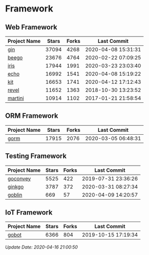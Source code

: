 # Framework

## Web Framework

| Project Name | Stars | Forks | Last Commit |
| ------------ | ----- | ----- | ----------- |
| [gin](https://github.com/gin-gonic/gin) | 37094 | 4268 | 2020-04-08 15:31:31 |
| [beego](https://github.com/astaxie/beego) | 23676 | 4764 | 2020-02-22 07:09:25 |
| [iris](https://github.com/kataras/iris) | 17944 | 1991 | 2020-03-23 23:03:40 |
| [echo](https://github.com/labstack/echo) | 16992 | 1541 | 2020-04-08 15:19:22 |
| [kit](https://github.com/go-kit/kit) | 16653 | 1741 | 2020-04-12 17:12:43 |
| [revel](https://github.com/revel/revel) | 11652 | 1363 | 2018-10-30 13:23:52 |
| [martini](https://github.com/go-martini/martini) | 10914 | 1102 | 2017-01-21 21:58:54 |

## ORM Framework

| Project Name | Stars | Forks | Last Commit |
| ------------ | ----- | ----- | ----------- |
| [gorm](https://github.com/jinzhu/gorm) | 17915 | 2076 | 2020-03-05 06:48:31 |

## Testing Framework

| Project Name | Stars | Forks | Last Commit |
| ------------ | ----- | ----- | ----------- |
| [goconvey](https://github.com/smartystreets/goconvey) | 5525 | 422 | 2019-07-31 23:36:26 |
| [ginkgo](https://github.com/onsi/ginkgo) | 3787 | 372 | 2020-03-31 08:27:34 |
| [goblin](https://github.com/franela/goblin) | 669 | 57 | 2020-04-09 14:20:57 |

## IoT Framework

| Project Name | Stars | Forks | Last Commit |
| ------------ | ----- | ----- | ----------- |
| [gobot](https://github.com/hybridgroup/gobot) | 6366 | 804 | 2019-10-15 17:19:34 |

*Update Date: 2020-04-16 21:00:50*